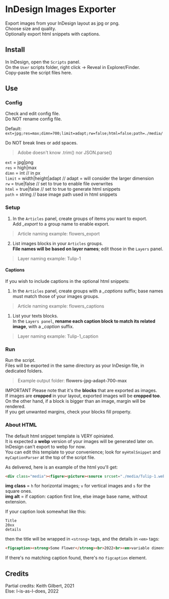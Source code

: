 # InDesign Images Exporter

Export images from your InDesign layout as jpg or png.  
Choose size and quality.  
Optionally export html snippets with captions.  

## Install

In InDesign, open the `Scripts` panel.  
On the `User` scripts folder, right click -> Reveal in Explorer/Finder.  
Copy-paste the script files here.

## Use

### Config

Check and edit config file.  
Do NOT rename config file.

Default:  
`ext=jpg;res=max;dimn=700;limit=adapt;rw=false;html=false;path=./media/`

Do NOT break lines or add spaces.  
> Adobe doesn't know .trim() nor JSON.parse()  

`ext` = jpg|png  
`res` = high|max  
`dimn` = int // in px  
`limit` = width|height|adapt // adapt = will consider the larger dimension  
`rw` = true|false // set to true to enable file overwrites  
`html` = true|false // set to true to generate html snippets  
`path` = string // base image path used in html snippets  

### Setup

1. In the `Articles` panel, create groups of items you want to export.  
Add *_export* to a group name to enable export.  
> Article naming example: flowers_export  

2. List images blocks in your `Articles` groups.  
**File names will be based on layer names**; edit those in the `Layers` panel. 
> Layer naming example:  Tulip-1  

#### Captions

If you wish to include captions in the optional html snippets:  

1. In the `Articles` panel, create groups with a *_captions* suffix; base names must match those of your images groups.  
> Article naming example: flowers_captions  

1. List your texts blocks.  
In the `Layers panel`, **rename each caption block to match its related image**, with a *_caption* suffix.  
> Layer naming example:  Tulip-1_caption

### Run

Run the script.  
Files will be exported in the same directory as your InDesign file, in dedicated folders.
> Example output folder: **flowers-jpg-adapt-700-max**  

IMPORTANT
Please note that it's the **blocks** that are exported as images.  
If images are **cropped** in your layout, exported images will be **cropped too**.  
On the other hand, if a block is bigger than an image, margin will be rendered.  
If you get unwanted margins, check your blocks fill property.  

### About HTML

The default html snippet template is VERY opiniated.  
It is expected a **webp** version of your images will be generated later on.  
InDesign can't export to webp for now.  
You can edit this template to your convenience; look for `myHtmlSnippet` and `myCaptionParser` at the top of the script file.  

As delivered, here is an example of the html you'll get:

```html
<div class="media"><figure><picture><source srcset="./media/Tulip-1.webp" type="image/webp"><source srcset="./media/Tulip-1.jpg" type="image/jpeg"><img class="h" src="./media/Tulip-1.jpg" alt="Some Flower" width="700" height="300"></picture><figcaption>Some Flower<br>image credits: Bob</figcaption></figure></div>
```

**img class** =  `h` for horizontal images; `v` for vertical images and `s` for the square ones.  
**img alt** = if caption: caption first line, else image base name, without extension.  

If your caption look somewhat like this:  
```
Title
20xx
details
```
then the title will be wrapped in `<strong>` tags, and the details in `<em>` tags:  

```html
<figcaption><strong>Some Flower</strong><br>2022<br><em>variable dimensions<br>image credits: Bob</em></figcaption>
```

If there's no matching caption found, there's no `figcaption` element.

## Credits

Partial credits: Keith Gilbert, 2021  
Else: I-is-as-I-does, 2022

